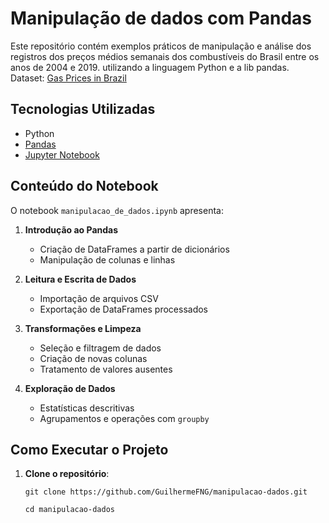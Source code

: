 # Manipulação de dados com Pandas
Este repositório contém exemplos práticos de manipulação e análise dos registros dos preços médios semanais dos combustíveis do Brasil entre os anos de 2004 e 2019. utilizando a linguagem Python e a lib pandas. <br>
Dataset: [Gas Prices in Brazil](https://www.kaggle.com/matheusfreitag/gas-prices-in-brazil)

## Tecnologias Utilizadas

- Python
- [Pandas](https://pandas.pydata.org/)
- [Jupyter Notebook](https://jupyter.org/)

## Conteúdo do Notebook

O notebook `manipulacao_de_dados.ipynb` apresenta:

1. **Introdução ao Pandas**  
   - Criação de DataFrames a partir de dicionários  
   - Manipulação de colunas e linhas  

2. **Leitura e Escrita de Dados**  
   - Importação de arquivos CSV  
   - Exportação de DataFrames processados  

3. **Transformações e Limpeza**  
   - Seleção e filtragem de dados  
   - Criação de novas colunas  
   - Tratamento de valores ausentes  

4. **Exploração de Dados**  
   - Estatísticas descritivas  
   - Agrupamentos e operações com `groupby`  

## Como Executar o Projeto

1. **Clone o repositório**:
   ```
   git clone https://github.com/GuilhermeFNG/manipulacao-dados.git
   ```
   ```
   cd manipulacao-dados
   ```
